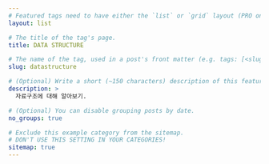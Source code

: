 ```yaml
---
# Featured tags need to have either the `list` or `grid` layout (PRO only).
layout: list

# The title of the tag's page.
title: DATA STRUCTURE

# The name of the tag, used in a post's front matter (e.g. tags: [<slug>]).
slug: datastructure

# (Optional) Write a short (~150 characters) description of this featured tag.
description: >
  자료구조에 대해 알아보기.

# (Optional) You can disable grouping posts by date.
no_groups: true

# Exclude this example category from the sitemap.
# DON'T USE THIS SETTING IN YOUR CATEGORIES!
sitemap: true
---
```

